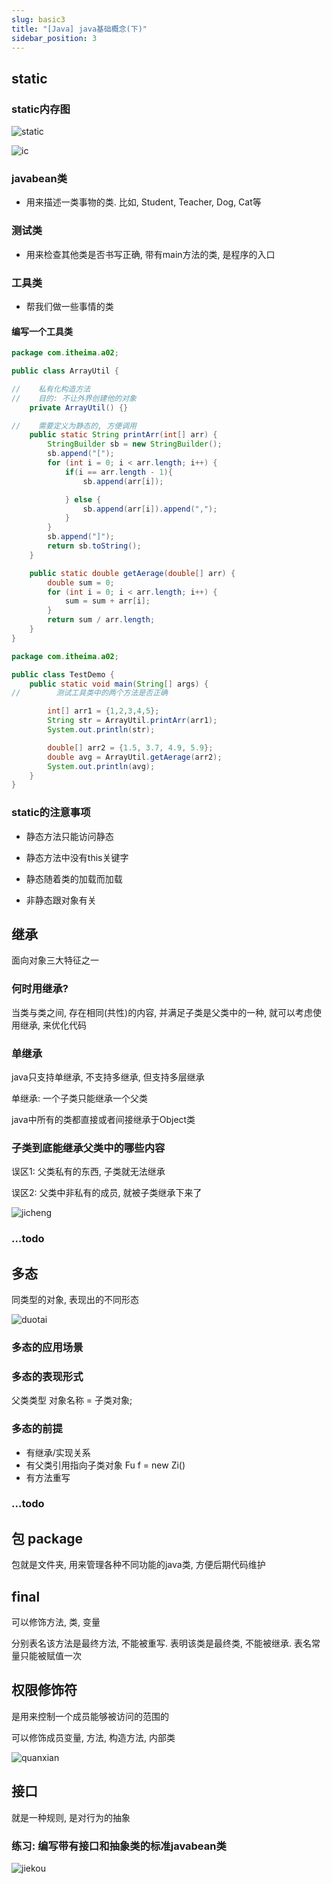 ```yaml
---
slug: basic3
title: "[Java] java基础概念(下)"
sidebar_position: 3
---
```


## static

### static内存图

![static](assets/static.jpg)

![ic](assets/ic.jpg)

### javabean类

- 用来描述一类事物的类. 比如, Student, Teacher, Dog, Cat等

### 测试类

- 用来检查其他类是否书写正确, 带有main方法的类, 是程序的入口

### 工具类

- 帮我们做一些事情的类

#### 编写一个工具类

```java
package com.itheima.a02;

public class ArrayUtil {

//    私有化构造方法
//    目的: 不让外界创建他的对象
    private ArrayUtil() {}

//    需要定义为静态的, 方便调用
    public static String printArr(int[] arr) {
        StringBuilder sb = new StringBuilder();
        sb.append("[");
        for (int i = 0; i < arr.length; i++) {
            if(i == arr.length - 1){
                sb.append(arr[i]);

            } else {
                sb.append(arr[i]).append(",");
            }
        }
        sb.append("]");
        return sb.toString();
    }

    public static double getAerage(double[] arr) {
        double sum = 0;
        for (int i = 0; i < arr.length; i++) {
            sum = sum + arr[i];
        }
        return sum / arr.length;
    }
}

package com.itheima.a02;

public class TestDemo {
    public static void main(String[] args) {
//        测试工具类中的两个方法是否正确

        int[] arr1 = {1,2,3,4,5};
        String str = ArrayUtil.printArr(arr1);
        System.out.println(str);

        double[] arr2 = {1.5, 3.7, 4.9, 5.9};
        double avg = ArrayUtil.getAerage(arr2);
        System.out.println(avg);
    }
}

```

### static的注意事项

- 静态方法只能访问静态
- 静态方法中没有this关键字

- 静态随着类的加载而加载
- 非静态跟对象有关

## 继承

面向对象三大特征之一

### 何时用继承?

当类与类之间, 存在相同(共性)的内容, 并满足子类是父类中的一种, 就可以考虑使用继承, 来优化代码

### 单继承

java只支持单继承, 不支持多继承, 但支持多层继承

单继承: 一个子类只能继承一个父类

java中所有的类都直接或者间接继承于Object类

### 子类到底能继承父类中的哪些内容

误区1: 父类私有的东西, 子类就无法继承

误区2: 父类中非私有的成员, 就被子类继承下来了

![jicheng](assets/jicheng.jpg)

### ...todo

## 多态

同类型的对象, 表现出的不同形态

![duotai](assets/duotai.jpg)

### 多态的应用场景

### 多态的表现形式

父类类型 对象名称 = 子类对象;

### 多态的前提

- 有继承/实现关系
- 有父类引用指向子类对象 Fu f = new Zi()
- 有方法重写

### ...todo

## 包 package

包就是文件夹, 用来管理各种不同功能的java类, 方便后期代码维护

## final

可以修饰方法, 类, 变量

分别表名该方法是最终方法, 不能被重写. 表明该类是最终类, 不能被继承. 表名常量只能被赋值一次

## 权限修饰符

是用来控制一个成员能够被访问的范围的

可以修饰成员变量, 方法, 构造方法, 内部类

![quanxian](assets/quanxian.jpg)

## 接口

就是一种规则, 是对行为的抽象

### 练习: 编写带有接口和抽象类的标准javabean类

![jiekou](assets/jiekou.jpg)



